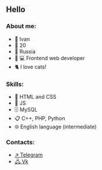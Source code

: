 ## Hello

### About me:

- 👦 Ivan
- 📅 20
- 📍 Russia
- 👨‍ 💻 Frontend web developer
- 🐈 I love cats!

### Skills:

- 📐 HTML and CSS
- 📜 JS
- 🗄️ MySQL
- 📋 C++, PHP, Python
- 🌐 English language (intermediate)

### Contacts:

- [↗️ Telegram](https://t.me/gnegovski)
- [🖧 Vk](https://vk.com/ivan_h0e)
